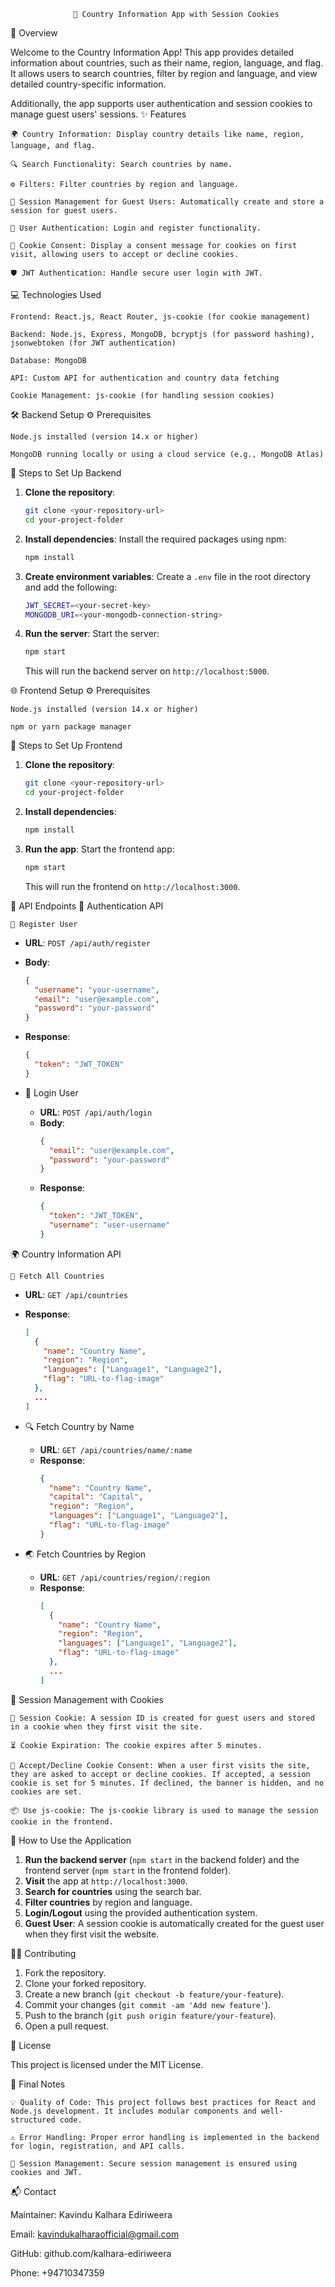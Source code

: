 
                  🚀 Country Information App with Session Cookies
📖 Overview

Welcome to the Country Information App! This app provides detailed information about countries, such as their name, region, language, and flag. It allows users to search countries, filter by region and language, and view detailed country-specific information.

Additionally, the app supports user authentication and session cookies to manage guest users' sessions.
✨ Features

    🌍 Country Information: Display country details like name, region, language, and flag.

    🔍 Search Functionality: Search countries by name.

    ⚙️ Filters: Filter countries by region and language.

    👥 Session Management for Guest Users: Automatically create and store a session for guest users.

    🔐 User Authentication: Login and register functionality.

    🍪 Cookie Consent: Display a consent message for cookies on first visit, allowing users to accept or decline cookies.

    🛡️ JWT Authentication: Handle secure user login with JWT.

💻 Technologies Used

    Frontend: React.js, React Router, js-cookie (for cookie management)

    Backend: Node.js, Express, MongoDB, bcryptjs (for password hashing), jsonwebtoken (for JWT authentication)

    Database: MongoDB

    API: Custom API for authentication and country data fetching

    Cookie Management: js-cookie (for handling session cookies)

🛠️ Backend Setup
⚙️ Prerequisites

    Node.js installed (version 14.x or higher)

    MongoDB running locally or using a cloud service (e.g., MongoDB Atlas)

📝 Steps to Set Up Backend
1. **Clone the repository**:
    ```bash
    git clone <your-repository-url>
    cd your-project-folder
    ```

2. **Install dependencies**:
    Install the required packages using npm:
    ```bash
    npm install
    ```

3. **Create environment variables**:
    Create a `.env` file in the root directory and add the following:
    ```bash
    JWT_SECRET=<your-secret-key>
    MONGODB_URI=<your-mongodb-connection-string>
    ```

4. **Run the server**:
    Start the server:
    ```bash
    npm start
    ```
    This will run the backend server on `http://localhost:5000`.

🌐 Frontend Setup
⚙️ Prerequisites

    Node.js installed (version 14.x or higher)

    npm or yarn package manager

📝 Steps to Set Up Frontend
1. **Clone the repository**:
    ```bash
    git clone <your-repository-url>
    cd your-project-folder
    ```

2. **Install dependencies**:
    ```bash
    npm install
    ```

3. **Run the app**:
    Start the frontend app:
    ```bash
    npm start
    ```

    This will run the frontend on `http://localhost:3000`.

🔑 API Endpoints
📝 Authentication API

    🚀 Register User
  - **URL**: `POST /api/auth/register`
  - **Body**:
    ```json
    {
      "username": "your-username",
      "email": "user@example.com",
      "password": "your-password"
    }
    ```
  - **Response**:
    ```json
    {
      "token": "JWT_TOKEN"
    }
    ```

- 🔑 Login User
  - **URL**: `POST /api/auth/login`
  - **Body**:
    ```json
    {
      "email": "user@example.com",
      "password": "your-password"
    }
    ```
  - **Response**:
    ```json
    {
      "token": "JWT_TOKEN",
      "username": "user-username"
    }
    ```

🌍 Country Information API

    📜 Fetch All Countries
  - **URL**: `GET /api/countries`
  - **Response**:
    ```json
    [
      {
        "name": "Country Name",
        "region": "Region",
        "languages": ["Language1", "Language2"],
        "flag": "URL-to-flag-image"
      },
      ...
    ]
    ```

- 🔍 Fetch Country by Name
  - **URL**: `GET /api/countries/name/:name`
  - **Response**:
    ```json
    {
      "name": "Country Name",
      "capital": "Capital",
      "region": "Region",
      "languages": ["Language1", "Language2"],
      "flag": "URL-to-flag-image"
    }
    ```

- 🌏 Fetch Countries by Region
  - **URL**: `GET /api/countries/region/:region`
  - **Response**:
    ```json
    [
      {
        "name": "Country Name",
        "region": "Region",
        "languages": ["Language1", "Language2"],
        "flag": "URL-to-flag-image"
      },
      ...
    ]
    ```

🍪 Session Management with Cookies

    🍪 Session Cookie: A session ID is created for guest users and stored in a cookie when they first visit the site.

    ⏳ Cookie Expiration: The cookie expires after 5 minutes.

    💬 Accept/Decline Cookie Consent: When a user first visits the site, they are asked to accept or decline cookies. If accepted, a session cookie is set for 5 minutes. If declined, the banner is hidden, and no cookies are set.

    📦 Use js-cookie: The js-cookie library is used to manage the session cookie in the frontend.

🔧 How to Use the Application

1. **Run the backend server** (`npm start` in the backend folder) and the frontend server (`npm start` in the frontend folder).
2. **Visit** the app at `http://localhost:3000`.
3. **Search for countries** using the search bar.
4. **Filter countries** by region and language.
5. **Login/Logout** using the provided authentication system.
6. **Guest User**: A session cookie is automatically created for the guest user when they first visit the website.

👨‍💻 Contributing

1. Fork the repository.
2. Clone your forked repository.
3. Create a new branch (`git checkout -b feature/your-feature`).
4. Commit your changes (`git commit -am 'Add new feature'`).
5. Push to the branch (`git push origin feature/your-feature`).
6. Open a pull request.

📝 License

This project is licensed under the MIT License.

🌟 Final Notes

    💡 Quality of Code: This project follows best practices for React and Node.js development. It includes modular components and well-structured code.

    ⚠️ Error Handling: Proper error handling is implemented in the backend for login, registration, and API calls.

    🔐 Session Management: Secure session management is ensured using cookies and JWT.



📬 Contact

Maintainer: Kavindu Kalhara Ediriweera

Email: kavindukalharaofficial@gmail.com

GitHub: github.com/kalhara-ediriweera

Phone: +94710347359

